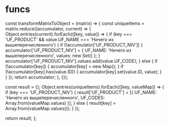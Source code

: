# funcs

const transformMatrixToObject = (matrix) => {
  const uniqueItems = matrix.reduce((accumulator, current) => {
    Object.entries(current).forEach(([key, value]) => {
      if (key === 'UF_PRODUCT' && value.UF_NAME === 'Ничего из вышеперечисленного') {
        if (!accumulator['UF_PRODUCT_NIV']) {
          accumulator['UF_PRODUCT_NIV'] = { UF_NAME: 'Ничего из вышеперечисленного', values: new Set() };
        }
        accumulator['UF_PRODUCT_NIV'].values.add(value.UF_CODE);
      } else {
        if (!accumulator[key]) {
          accumulator[key] = new Map();
        }
        if (!accumulator[key].has(value.ID)) {
          accumulator[key].set(value.ID, value);
        }
      }
    });
    return accumulator;
  }, {});

  const result = {};
  Object.entries(uniqueItems).forEach(([key, valueMap]) => {
    if (key === 'UF_PRODUCT_NIV') {
      result['UF_PRODUCT'] = [{ UF_NAME: 'Ничего из вышеперечисленного', UF_CODES: Array.from(valueMap.values) }];
    } else {
      result[key] = Array.from(valueMap.values());
    }
  });

  return result;
};
